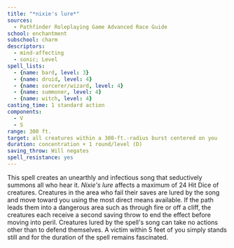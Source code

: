 ```yaml
---
title: "*nixie's lure*"
sources:
  - Pathfinder Roleplaying Game Advanced Race Guide
school: enchantment
subschool: charm
descriptors:
  - mind-affecting
  - sonic; Level
spell_lists:
  - {name: bard, level: 3}
  - {name: druid, level: 4}
  - {name: sorcerer/wizard, level: 4}
  - {name: summoner, level: 4}
  - {name: witch, level: 4}
casting_time: 1 standard action
components:
  - V
  - S
range: 300 ft.
target: all creatures within a 300-ft.-radius burst centered on you
duration: concentration + 1 round/level (D)
saving_throw: Will negates
spell_resistance: yes
---
```


This spell creates an unearthly and infectious song that seductively summons all who hear it. *Nixie's lure* affects a maximum of 24 Hit Dice of creatures. Creatures in the area who fail their saves are lured by the song and move toward you using the most direct means available. If the path leads them into a dangerous area such as through fire or off a cliff, the creatures each receive a second saving throw to end the effect before moving into peril. Creatures lured by the spell's song can take no actions other than to defend themselves. A victim within 5 feet of you simply stands still and for the duration of the spell remains fascinated.